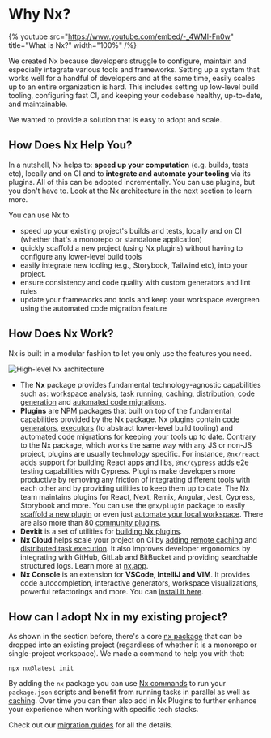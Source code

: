 # Why Nx?

{% youtube
src="https://www.youtube.com/embed/-_4WMl-Fn0w"
title="What is Nx?"
width="100%" /%}

We created Nx because developers struggle to configure, maintain and especially integrate various tools and frameworks. Setting up a system that works well for a handful of developers and at the same time, easily scales up to an entire organization is hard. This includes setting up low-level build tooling, configuring fast CI, and keeping your codebase healthy, up-to-date, and maintainable.

We wanted to provide a solution that is easy to adopt and scale.

## How Does Nx Help You?

In a nutshell, Nx helps to: **speed up your computation** (e.g. builds, tests etc), locally and on CI and to **integrate and automate your tooling** via its plugins. All of this can be adopted incrementally. You can use plugins, but you don't have to. Look at the Nx architecture in the next section to learn more.

You can use Nx to

- speed up your existing project's builds and tests, locally and on CI (whether that's a monorepo or standalone application)
- quickly scaffold a new project (using Nx plugins) without having to configure any lower-level build tools
- easily integrate new tooling (e.g., Storybook, Tailwind etc), into your project.
- ensure consistency and code quality with custom generators and lint rules
- update your frameworks and tools and keep your workspace evergreen using the automated code migration feature

## How Does Nx Work?

Nx is built in a modular fashion to let you only use the features you need.

![High-level Nx architecture](/shared/images/nx-architecture.svg)

- The **Nx** package provides fundamental technology-agnostic capabilities such as: [workspace analysis](/core-features/explore-graph), [task running](/core-features/run-tasks), [caching](/core-features/replay-task-results), [distribution](/ci/features/distribute-task-execution), [code generation](/core-features/plugin-features/use-code-generators) and [automated code migrations](/core-features/automate-updating-dependencies).
- **Plugins** are NPM packages that built on top of the fundamental capabilities provided by the Nx package. Nx plugins contain [code generators](/core-features/plugin-features/use-code-generators), [executors](/core-features/plugin-features/use-task-executors) (to abstract lower-level build tooling) and automated code migrations for keeping your tools up to date. Contrary to the Nx package, which works the same way with any JS or non-JS project, plugins are usually technology specific. For instance, `@nx/react` adds support for building React apps and libs, `@nx/cypress` adds e2e testing capabilities with Cypress. Plugins make developers more productive by removing any friction of integrating different tools with each other and by providing utilities to keep them up to date. The Nx team maintains plugins for React, Next, Remix, Angular, Jest, Cypress, Storybook and more. You can use the `@nx/plugin` package to easily [scaffold a new plugin](/extending-nx/intro/getting-started) or even just [automate your local workspace](/extending-nx/recipes/local-generators). There are also more than 80 [community plugins](/plugin-registry).
- **Devkit** is a set of utilities for [building Nx plugins](/extending-nx/intro/getting-started).
- **Nx Cloud** helps scale your project on CI by [adding remote caching](/concepts/how-caching-works) and [distributed task execution](/concepts/more-concepts/illustrated-dte). It also improves developer ergonomics by integrating with GitHub, GitLab and BitBucket and providing searchable structured logs. Learn more at [nx.app](https://nx.app).
- **Nx Console** is an extension for **VSCode, IntelliJ and VIM**. It provides code autocompletion, interactive generators, workspace visualizations, powerful refactorings and more. You can [install it here](/core-features/integrate-with-editors).

## How can I adopt Nx in my existing project?

As shown in the section before, there's a core [nx package](https://www.npmjs.com/package/nx) that can be dropped into an existing project (regardless of whether it is a monorepo or single-project workspace). We made a command to help you with that:

```shell
npx nx@latest init
```

By adding the `nx` package you can use [Nx commands](/core-features/run-tasks) to run your `package.json` scripts and benefit from running tasks in parallel as well as [caching](/core-features/replay-task-results). Over time you can then also add in Nx Plugins to further enhance your experience when working with specific tech stacks.

Check out our [migration guides](/recipes/adopting-nx) for all the details.
